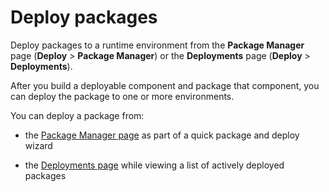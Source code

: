 # Deploy packages 

<head>
  <meta name="guidename" content="Integration"/>
  <meta name="context" content="GUID-d796e317-e5dc-4d1f-ac70-13668409456a"/>
</head>


Deploy packages to a runtime environment from the **Package Manager** page \(**Deploy** \> **Package Manager**\) or the **Deployments** page \(**Deploy** \> **Deployments**\).

After you build a deployable component and package that component, you can deploy the package to one or more environments.

You can deploy a package from:

- the [Package Manager page](t-atm-Creating_and_deploying_packages_from_PackageManager_a61138d5-8224-42df-9f93-45f4ac96813d.md) as part of a quick package and deploy wizard

- the [Deployments page](t-atm-Deploying_packages_from_the_Deployments_page_ede7b995-bef5-43ef-92c9-6f82104b1a99.md) while viewing a list of actively deployed packages